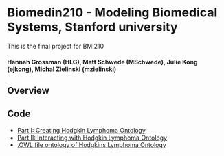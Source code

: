 # Biomedin210 - Modeling Biomedical Systems, Stanford university
This is the final project for BMI210

#### Hannah Grossman (HLG), Matt Schwede (MSchwede), Julie Kong (ejkong), Michal Zielinski (mzielinski)

## Overview
## Code
* [Part I: Creating Hodgkin Lymphoma Ontology](https://github.com/hannahg141/bmi210/blob/main/BMI210Project_CreatingHLOntology.ipynb)
* [Part II: Interacting with Hodgkin Lymphoma Ontology](https://github.com/hannahg141/bmi210/blob/main/BMI210Project_InteractingWithOntology.ipynb)
* [.OWL file ontology of Hodgkins Lymphoma Ontology](https://github.com/hannahg141/bmi210/blob/main/HodgkinInstances.owl)

